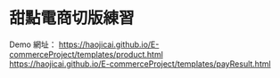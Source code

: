 # 甜點電商切版練習

Demo 網址：
https://haojicai.github.io/E-commerceProject/templates/product.html  
https://haojicai.github.io/E-commerceProject/templates/payResult.html  
